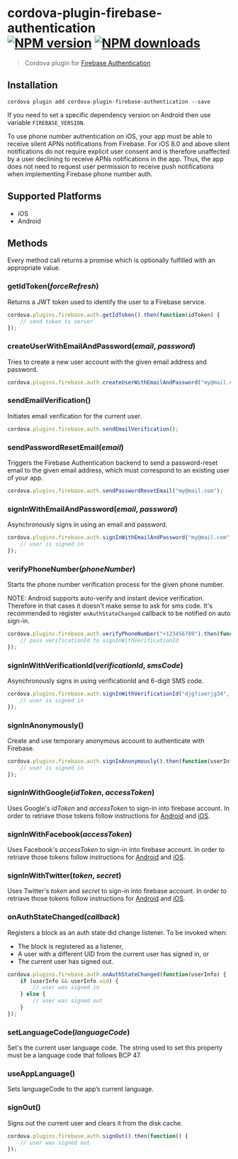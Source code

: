 # cordova-plugin-firebase-authentication<br>[![NPM version][npm-version]][npm-url] [![NPM downloads][npm-downloads]][npm-url]
> Cordova plugin for [Firebase Authentication](https://firebase.google.com/docs/auth/)

## Installation

    cordova plugin add cordova-plugin-firebase-authentication --save

If you need to set a specific dependency version on Android then use variable `FIREBASE_VERSION`.

To use phone number authentication on iOS, your app must be able to receive silent APNs notifications from Firebase. For iOS 8.0 and above silent notifications do not require explicit user consent and is therefore unaffected by a user declining to receive APNs notifications in the app. Thus, the app does not need to request user permission to receive push notifications when implementing Firebase phone number auth.

## Supported Platforms

- iOS
- Android

## Methods
Every method call returns a promise which is optionally fulfilled with an appropriate value.

### getIdToken(_forceRefresh_)
Returns a JWT token used to identify the user to a Firebase service.
```js
cordova.plugins.firebase.auth.getIdToken().then(function(idToken) {
    // send token to server
});
```

### createUserWithEmailAndPassword(_email_, _password_)
Tries to create a new user account with the given email address and password.
```js
cordova.plugins.firebase.auth.createUserWithEmailAndPassword("my@mail.com", "pa55w0rd");
```

### sendEmailVerification()
Initiates email verification for the current user.
```js
cordova.plugins.firebase.auth.sendEmailVerification();
```

### sendPasswordResetEmail(_email_)
Triggers the Firebase Authentication backend to send a password-reset email to the given email address, which must correspond to an existing user of your app.
```js
cordova.plugins.firebase.auth.sendPasswordResetEmail("my@mail.com");
```

### signInWithEmailAndPassword(_email_, _password_)
Asynchronously signs in using an email and password.
```js
cordova.plugins.firebase.auth.signInWithEmailAndPassword("my@mail.com", "pa55w0rd").then(function(userInfo) {
    // user is signed in
});
```

### verifyPhoneNumber(_phoneNumber_)
Starts the phone number verification process for the given phone number.

NOTE: Android supports auto-verify and instant device verification. Therefore in that cases it doesn't make sense to ask for sms code. It's recommended to register `onAuthStateChanged` callback to be notified on auto sign-in.

```js
cordova.plugins.firebase.auth.verifyPhoneNumber("+123456789").then(function(verificationId) {
    // pass verificationId to signInWithVerificationId
});
```

### signInWithVerificationId(_verificationId_, _smsCode_)
Asynchronously signs in using verificationId and 6-digit SMS code.
```js
cordova.plugins.firebase.auth.signInWithVerificationId("djgfioerjg34", "123456").then(function(userInfo) {
    // user is signed in
});
```

### signInAnonymously()
Create and use temporary anonymous account to authenticate with Firebase. 
```js
cordova.plugins.firebase.auth.signInAnonymously().then(function(userInfo) {
    // user is signed in
});
```

### signInWithGoogle(_idToken_, _accessToken_)
Uses Google's _idToken_ and _accessToken_ to sign-in into firebase account. In order to retriave those tokens follow instructions for [Android](https://firebase.google.com/docs/auth/android/google-signin) and [iOS](https://firebase.google.com/docs/auth/ios/google-signin).

### signInWithFacebook(_accessToken_)
Uses Facebook's _accessToken_ to sign-in into firebase account. In order to retriave those tokens follow instructions for [Android](https://firebase.google.com/docs/auth/android/facebook-login) and [iOS](https://firebase.google.com/docs/auth/ios/facebook-login).

### signInWithTwitter(_token_, _secret_)
Uses Twitter's _token_ and _secret_ to sign-in into firebase account. In order to retriave those tokens follow instructions for [Android](https://firebase.google.com/docs/auth/android/twitter-login) and [iOS](https://firebase.google.com/docs/auth/ios/twitter-login).  

### onAuthStateChanged(_callback_)
Registers a block as an auth state did change listener. To be invoked when:
* The block is registered as a listener,
* A user with a different UID from the current user has signed in, or
* The current user has signed out.

```js
cordova.plugins.firebase.auth.onAuthStateChanged(function(userInfo) {
    if (userInfo && userInfo.uid) {
        // user was signed in
    } else {
        // user was signed out
    }
});
```

### setLanguageCode(_languageCode_)
Set's the current user language code. The string used to set this property must be a language code that follows BCP 47.

### useAppLanguage()
Sets languageCode to the app’s current language.

### signOut()
Signs out the current user and clears it from the disk cache.
```js
cordova.plugins.firebase.auth.signOut().then(function() {
    // user was signed out
});
```

[npm-url]: https://www.npmjs.com/package/cordova-plugin-firebase-authentication
[npm-version]: https://img.shields.io/npm/v/cordova-plugin-firebase-authentication.svg
[npm-downloads]: https://img.shields.io/npm/dm/cordova-plugin-firebase-authentication.svg

